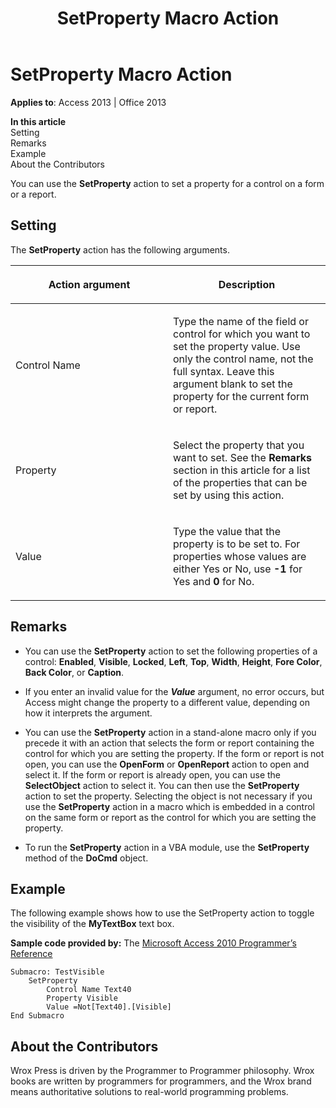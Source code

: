 ﻿---
title: SetProperty Macro Action
TOCTitle: SetProperty Macro Action
ms:assetid: 58d2eac3-35b2-e9f8-47e0-62c9b52f2c24
ms:mtpsurl: https://msdn.microsoft.com/library/Ff194340(v=office.15)
ms:contentKeyID: 48545004
ms.date: 09/18/2015
mtps_version: v=office.15
f1_keywords:
- vbaac10.chm139044
f1_categories:
- Office.Version=v15
---

# SetProperty Macro Action


**Applies to**: Access 2013 | Office 2013

**In this article**  
Setting  
Remarks  
Example  
About the Contributors  

You can use the **SetProperty** action to set a property for a control on a form or a report.

## Setting

The **SetProperty** action has the following arguments.

<table>
<colgroup>
<col style="width: 50%" />
<col style="width: 50%" />
</colgroup>
<thead>
<tr class="header">
<th><p>Action argument</p></th>
<th><p>Description</p></th>
</tr>
</thead>
<tbody>
<tr class="odd">
<td><p>Control Name</p></td>
<td><p>Type the name of the field or control for which you want to set the property value. Use only the control name, not the full syntax. Leave this argument blank to set the property for the current form or report.</p></td>
</tr>
<tr class="even">
<td><p>Property</p></td>
<td><p>Select the property that you want to set. See the <strong>Remarks</strong> section in this article for a list of the properties that can be set by using this action.</p></td>
</tr>
<tr class="odd">
<td><p>Value</p></td>
<td><p>Type the value that the property is to be set to. For properties whose values are either Yes or No, use <strong>-1</strong> for Yes and <strong>0</strong> for No.</p></td>
</tr>
</tbody>
</table>


## Remarks

  - You can use the **SetProperty** action to set the following properties of a control: **Enabled**, **Visible**, **Locked**, **Left**, **Top**, **Width**, **Height**, **Fore Color**, **Back Color**, or **Caption**.

  - If you enter an invalid value for the ***Value*** argument, no error occurs, but Access might change the property to a different value, depending on how it interprets the argument.

  - You can use the **SetProperty** action in a stand-alone macro only if you precede it with an action that selects the form or report containing the control for which you are setting the property. If the form or report is not open, you can use the **OpenForm** or **OpenReport** action to open and select it. If the form or report is already open, you can use the **SelectObject** action to select it. You can then use the **SetProperty** action to set the property. Selecting the object is not necessary if you use the **SetProperty** action in a macro which is embedded in a control on the same form or report as the control for which you are setting the property.

  - To run the **SetProperty** action in a VBA module, use the **SetProperty** method of the **DoCmd** object.

## Example

The following example shows how to use the SetProperty action to toggle the visibility of the **MyTextBox** text box.

**Sample code provided by:** The [Microsoft Access 2010 Programmer’s Reference](https://www.wrox.com/wileycda/wroxtitle/access-2010-programmer-s-reference.productcd-0470591668.html)

    Submacro: TestVisible
        SetProperty
            Control Name Text40
            Property Visible
            Value =Not[Text40].[Visible]
    End Submacro

## About the Contributors

Wrox Press is driven by the Programmer to Programmer philosophy. Wrox books are written by programmers for programmers, and the Wrox brand means authoritative solutions to real-world programming problems.

